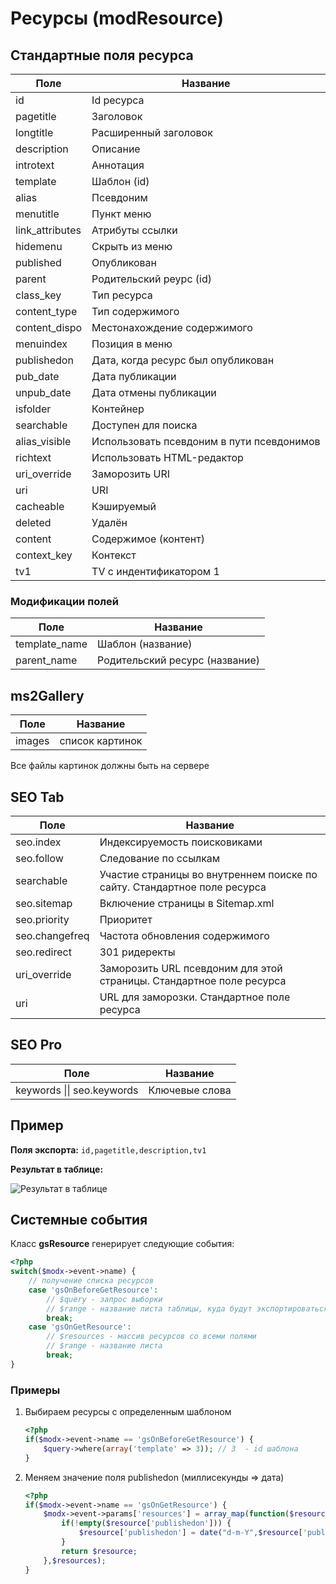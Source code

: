 # Ресурсы (modResource)

## Cтандартные поля ресурса

| Поле            | Название                                  |
|-----------------|-------------------------------------------|
| id              | Id ресурса                                |
| pagetitle       | Заголовок                                 |
| longtitle       | Расширенный заголовок                     |
| description     | Описание                                  |
| introtext       | Аннотация                                 |
| template        | Шаблон (id)                               |
| alias           | Псевдоним                                 |
| menutitle       | Пункт меню                                |
| link_attributes | Атрибуты ссылки                           |
| hidemenu        | Скрыть из меню                            |
| published       | Опубликован                               |
| parent          | Родительский реурс (id)                   |
| class_key       | Тип ресурса                               |
| content_type    | Тип содержимого                           |
| content_dispo   | Местонахождение содержимого               |
| menuindex       | Позиция в меню                            |
| publishedon     | Дата, когда ресурс был опубликован        |
| pub_date        | Дата публикации                           |
| unpub_date      | Дата отмены публикации                    |
| isfolder        | Контейнер                                 |
| searchable      | Доступен для поиска                       |
| alias_visible   | Использовать псевдоним в пути псевдонимов |
| richtext        | Использовать HTML-редактор                |
| uri_override    | Заморозить URI                            |
| uri             | URI                                       |
| cacheable       | Кэшируемый                                |
| deleted         | Удалён                                    |
| content         | Содержимое (контент)                      |
| context_key     | Контекст                                  |
| tv1             | TV c индентификатором 1                   |

### Модификации полей

| Поле          | Название                       |
|---------------|--------------------------------|
| template_name | Шаблон (название)              |
| parent_name   | Родительский ресурс (название) |

## ms2Gallery

| Поле   | Название        |
|--------|-----------------|
| images | список картинок |

Все файлы картинок должны быть на сервере

## SEO Tab

| Поле           | Название                                                                 |
|----------------|--------------------------------------------------------------------------|
| seo.index      | Индексируемость поисковиками                                             |
| seo.follow     | Следование по ссылкам                                                    |
| searchable     | Участие страницы во внутреннем поиске по сайту. Стандартное поле ресурса |
| seo.sitemap    | Включение страницы в Sitemap.xml                                         |
| seo.priority   | Приоритет                                                                |
| seo.changefreq | Частота обновления содержимого                                           |
| seo.redirect   | 301 ридеректы                                                            |
| uri_override   | Заморозить URL псевдоним для этой страницы. Стандартное поле ресурса     |
| uri            | URL для заморозки. Стандартное поле ресурса                              |

## SEO Pro

| Поле                       | Название       |
|----------------------------|----------------|
| keywords \|\| seo.keywords | Ключевые слова |

## Пример

**Поля экспорта:** `id,pagetitle,description,tv1`

**Результат в таблице:**

![Результат в таблице](https://file.modx.pro/files/b/c/9/bc9a67ebe6f717d0b0a6b8f90032ca19.jpg)

## Системные события

Класс **gsResource** генерирует следующие события:

```php
<?php
switch($modx->event->name) {
    // получение списка ресурсов
    case 'gsOnBeforeGetResource':
        // $query - запрос выборки
        // $range - название листа таблицы, куда будут экспортироваться данные
        break;
    case 'gsOnGetResource':
        // $resources - массив ресурсов со всеми полями
        // $range - название листа
        break;
}
```

### Примеры

1. Выбираем ресурсы с определенным шаблоном

    ```php
    <?php
    if($modx->event->name == 'gsOnBeforeGetResource') {
        $query->where(array('template' => 3)); // 3  - id шаблона
    }
    ```

2. Меняем значение поля publishedon (миллисекунды => дата)

    ```php
    <?php
    if($modx->event->name == 'gsOnGetResource') {
        $modx->event->params['resources'] = array_map(function($resource){
            if(!empty($resource['publishedon'])) {
                $resource['publishedon'] = date("d-m-Y",$resource['publishedon']);
            }
            return $resource;
        },$resources);
    }
    ```
